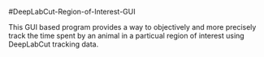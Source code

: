 #DeepLabCut-Region-of-Interest-GUI

This GUI based program provides a way to objectively and more precisely track the time spent by an animal in a particual region of interest using DeepLabCut tracking data.

